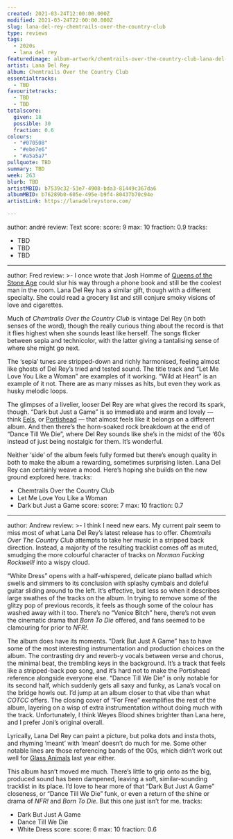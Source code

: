 ```yaml
---
created: 2021-03-24T12:00:00.000Z
modified: 2021-03-24T22:00:00.000Z
slug: lana-del-rey-chemtrails-over-the-country-club
type: reviews
tags:
  - 2020s
  - lana del rey
featuredimage: album-artwork/chemtrails-over-the-country-club-lana-del-rey.jpg
artist: Lana Del Rey
album: Chemtrails Over the Country Club
essentialtracks:
  - TBD
favouritetracks:
  - TBD
  - TBD
totalscore:
  given: 18
  possible: 30
  fraction: 0.6
colours:
  - "#070508"
  - "#ebe7e6"
  - "#a5a5a7"
pullquote: TBD
summary: TBD
week: 263
blurb: TBD
artistMBID: b7539c32-53e7-4908-bda3-81449c367da6
albumMBID: b76289b0-605e-495e-b9f4-80437b70c94e
artistLink: https://lanadelreystore.com/

---
```

author: andré
review: Text
score:
  score: 9
  max: 10
  fraction: 0.9
tracks:
  - TBD
  - TBD
  - TBD

---
author: Fred
review: >-
  I once wrote that Josh Homme of [Queens of the Stone Age](/reviews/queens-of-the-stone-age-villains/) could slur his way through a phone book and still be the coolest man in the room. Lana Del Rey has a similar gift, though with a different specialty. She could read a grocery list and still conjure smoky visions of love and cigarettes.


  Much of _Chemtrails Over the Country Club_ is vintage Del Rey (in both senses of the word), though the really curious thing about the record is that it flies highest when she sounds least like herself. The songs flicker between sepia and technicolor, with the latter giving a tantalising sense of where she might go next.


  The ‘sepia’ tunes are stripped-down and richly harmonised, feeling almost like ghosts of Del Rey’s tried and tested sound. The title track and “Let Me Love You Like a Woman” are examples of it working. “Wild at Heart” is an example of it not. There are as many misses as hits, but even they work as husky melodic loops.


  The glimpses of a livelier, looser Del Rey are what gives the record its spark, though. “Dark but Just a Game” is so immediate and warm and lovely — think [Eels](/reviews/eels-daisies-of-the-galaxy/), or [Portishead](/reviews/portishead-dummy/) — that almost feels like it belongs on a different album. And then there’s the horn-soaked rock breakdown at the end of “Dance Till We Die”, where Del Rey sounds like she’s in the midst of the ‘60s instead of just being nostalgic for them. It’s wonderful.


  Neither ‘side’ of the album feels fully formed but there’s enough quality in both to make the album a rewarding, sometimes surprising listen. Lana Del Rey can certainly weave a mood. Here’s hoping she builds on the new ground explored here.
tracks:
  - Chemtrails Over the Country Club
  - Let Me Love You Like a Woman
  - Dark but Just a Game
score:
  score: 7
  max: 10
  fraction: 0.7

---
author: Andrew
review: >-
  I think I need new ears. My current pair seem to miss most of what Lana Del Rey’s latest release has to offer. _Chemtrails Over The Country Club_ attempts to take her music in a stripped back direction. Instead, a majority of the resulting tracklist comes off as muted, smudging the more colourful character of tracks on _Norman Fucking Rockwell!_ into a wispy cloud.


  “White Dress” opens with a half-whispered, delicate piano ballad which swells and simmers to its conclusion with splashy cymbals and doleful guitar sliding around to the left. It’s effective, but less so when it describes large swathes of the tracks on the album. In trying to remove some of the glitzy pop of previous records, it feels as though some of the colour has washed away with it too. There’s no “Venice Bitch” here, there’s not even the cinematic drama that _Born To Die_ offered, and fans seemed to be clamouring for prior to _NFR!_.


  The album does have its moments. “Dark But Just A Game” has to have some of the most interesting instrumentation and production choices on the album. The contrasting dry and reverb-y vocals between verse and chorus, the minimal beat, the trembling keys in the background. It’s a track that feels like a stripped-back pop song, and it’s hard not to make the Portishead reference alongside everyone else. “Dance Till We Die” is only notable for its second half, which suddenly gets all saxy and funky, as Lana’s vocal on the bridge howls out. I’d jump at an album closer to that vibe than what _COTCC_ offers. The closing cover of “For Free” exemplifies the rest of the album, layering on a wisp of extra instrumentation without doing much with the track. Unfortunately, I think Weyes Blood shines brighter than Lana here, and I prefer Joni’s original overall.


  Lyrically, Lana Del Rey can paint a picture, but polka dots and insta thots, and rhyming ’meant’ with ’mean’ doesn’t do much for me. Some other notable lines are those referencing bands of the 00s, which didn’t work out well for [Glass Animals](/reviews/glass-animals-dreamland) last year either.


  This album hasn’t moved me much. There’s little to grip onto as the big, produced sound has been dampened, leaving a soft, similar-sounding tracklist in its place. I’d love to hear more of that “Dark But Just A Game” closeness, or “Dance Till We Die” funk, or even a return of the shine or drama of _NFR!_ and _Born To Die_. But this one just isn’t for me.
tracks:
  - Dark But Just A Game
  - Dance Till We Die
  - White Dress
score:
  score: 6
  max: 10
  fraction: 0.6

